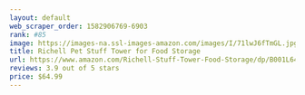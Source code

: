 ```yaml
---
layout: default 
﻿web_scraper_order: 1582906769-6903
rank: #85
image: https://images-na.ssl-images-amazon.com/images/I/71lwJ6fTmGL.jpg
title: Richell Pet Stuff Tower for Food Storage
url: https://www.amazon.com/Richell-Stuff-Tower-Food-Storage/dp/B001L64L7A/ref=zg_mw_pet-supplies_85?_encoding=UTF8&psc=1&refRID=H5H5GKBRAGT498NV2G74
reviews: 3.9 out of 5 stars
price: $64.99 
---
```

